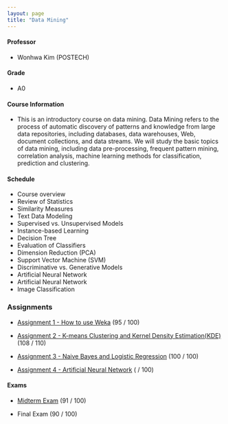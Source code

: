 ```yaml
---
layout: page
title: "Data Mining"
---
```

#### Professor
- Wonhwa Kim (POSTECH)

#### Grade
- A0

#### Course Information

- This is an introductory course on data mining. Data Mining refers to the process of automatic discovery of patterns and knowledge from large data repositories, including databases, data warehouses, Web, document collections, and data streams. We will study the basic topics of data mining, including data pre-processing, frequent pattern mining, correlation analysis, machine learning methods for classification, prediction and clustering.

#### Schedule

- Course overview
- Review of Statistics
- Similarity Measures
- Text Data Modeling
- Supervised vs. Unsupervised Models
- Instance-based Learning
- Decision Tree
- Evaluation of Classifiers
- Dimension Reduction (PCA)
- Support Vector Machine (SVM)
- Discriminative vs. Generative Models
- Artificial Neural Network 
- Artificial Neural Network
- Image Classification

### Assignments
- [Assignment 1 - How to use Weka](/courses/data-mining/AIGS526_ASSN1_20222421.pdf) (95 / 100)

- [Assignment 2 - K-means Clustering and Kernel Density Estimation(KDE)](/courses/data-mining/AIGS526_ASSN2_20222421.pdf) (108 / 110)

- [Assignment 3 - Naive Bayes and Logistic Regression](/courses/data-mining/AIGS526_ASSN3_20222421.pdf) (100 / 100)

- [Assignment 4 - Artificial Neural Network](/courses/data-mining/AIGS526_ASSN4_20222421.pdf) ( / 100)

#### Exams
- [Midterm Exam](/courses/data-mining/AIGS526_MID_20222421.pdf) (91 / 100)

- Final Exam (90 / 100)
